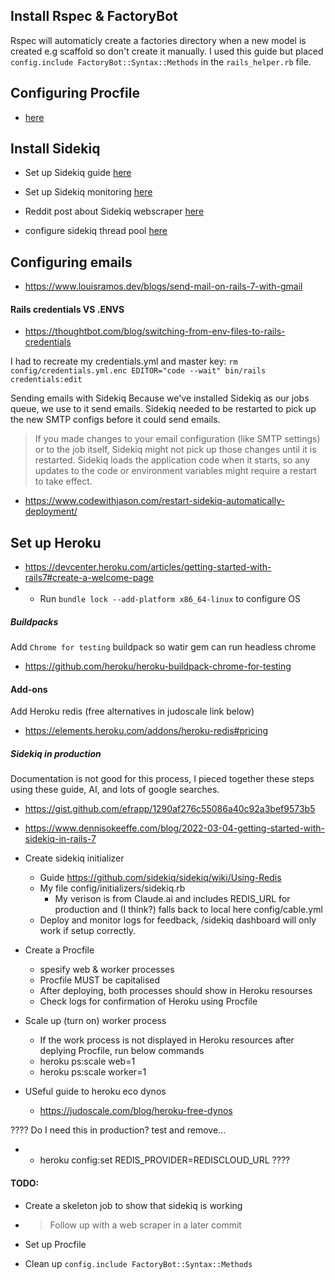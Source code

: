 
## Install Rspec & FactoryBot 
Rspec will automaticly create a factories directory when a new model is created e.g scaffold so don't create it manually. I used this guide but placed `config.include FactoryBot::Syntax::Methods` in the `rails_helper.rb` file.

## Configuring Procfile
* [here](https://railsnotes.xyz/blog/procfile-bin-dev-rails7)

## Install Sidekiq 
* Set up Sidekiq guide [here](https://railsnotes.xyz/blog/adding-redis-and-sidekiq-to-a-ruby-on-rails-app)

* Set up Sidekiq monitoring [here](https://github.com/sidekiq/sidekiq/wiki/Monitoring)

* Reddit post about Sidekiq webscraper [here](spec/models/payment_confirmation_spec.rb)

* configure sidekiq thread pool [here](https://www.rubyguides.com/2015/07/ruby-threads/)

## Configuring emails 
* https://www.louisramos.dev/blogs/send-mail-on-rails-7-with-gmail


#### Rails credentials VS .ENVS
* https://thoughtbot.com/blog/switching-from-env-files-to-rails-credentials

I had to recreate my credentials.yml and master key: `rm config/credentials.yml.enc EDITOR="code --wait" bin/rails credentials:edit`


Sending emails with Sidekiq 
Because we've installed Sidekiq as our jobs queue, we use to it send emails. 
Sidekiq needed to be restarted to pick up the new SMTP configs before it could send emails.

> If you made changes to your email configuration (like SMTP settings) or to the job itself, Sidekiq might not pick up those changes until it is restarted. Sidekiq loads the application code when it starts, so any updates to the code or environment variables might require a restart to take effect.

* https://www.codewithjason.com/restart-sidekiq-automatically-deployment/

## Set up Heroku 
- https://devcenter.heroku.com/articles/getting-started-with-rails7#create-a-welcome-page
- - Run `bundle lock --add-platform x86_64-linux` to configure OS

##### Buildpacks 
Add `Chrome for testing` buildpack so watir gem can run headless chrome 
- https://github.com/heroku/heroku-buildpack-chrome-for-testing

#### Add-ons 
Add Heroku redis (free alternatives in judoscale link below)
- https://elements.heroku.com/addons/heroku-redis#pricing

##### Sidekiq in production
Documentation is not good for this process, I pieced together these steps using these guide, AI, and lots of google searches. 

- https://gist.github.com/efrapp/1290af276c55086a40c92a3bef9573b5
- https://www.dennisokeeffe.com/blog/2022-03-04-getting-started-with-sidekiq-in-rails-7

- Create sidekiq initializer
  - Guide https://github.com/sidekiq/sidekiq/wiki/Using-Redis   
  - My file config/initializers/sidekiq.rb
    - My verison is from Claude.ai and includes REDIS_URL for production and (I think?) falls back to local here config/cable.yml
  - Deploy and monitor logs for feedback, /sidekiq dashboard will only work if setup correctly.
       
- Create a Procfile
  - spesify web & worker processes
  - Procfile MUST be capitalised
  - After deploying, both processes should show in Heroku resourses
  - Check logs for confirmation of Heroku using Procfile
 
- Scale up (turn on) worker process 
  - If the work process is not displayed in Heroku resources after deplying Procfile, run below commands
  - heroku ps:scale web=1
  - heroku ps:scale worker=1

- USeful guide to heroku eco dynos
  - https://judoscale.com/blog/heroku-free-dynos



????
Do I need this in production? test and remove...
- - heroku config:set REDIS_PROVIDER=REDISCLOUD_URL
????


#### TODO:
* Create a skeleton job to show that sidekiq is working
* > Follow up with a web scraper in a later commit

* Set up Procfile

* Clean up `config.include FactoryBot::Syntax::Methods`

